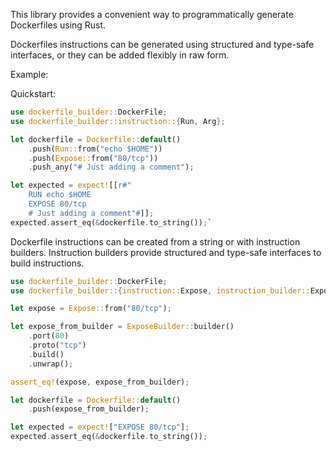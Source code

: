 This library provides a convenient way to programmatically generate Dockerfiles using Rust.

Dockerfiles instructions can be generated using structured and type-safe interfaces, or they can be added flexibly in raw form.

Example:

Quickstart:

```rust
use dockerfile_builder::DockerFile;
use dockerfile_builder::instruction::{Run, Arg};

let dockerfile = Dockerfile::default()
    .push(Run::from("echo $HOME"))
    .push(Expose::from("80/tcp"))
    .push_any("# Just adding a comment");

let expected = expect![[r#"
    RUN echo $HOME
    EXPOSE 80/tcp
    # Just adding a comment"#]];
expected.assert_eq(&dockerfile.to_string());`
```

Dockerfile instructions can be created from a string or with instruction builders.
Instruction builders provide structured and type-safe interfaces to build instructions.

```rust
use dockerfile_builder::DockerFile;
use dockerfile_builder::{instruction::Expose, instruction_builder::ExposeBuilder};

let expose = Expose::from("80/tcp");

let expose_from_builder = ExposeBuilder::builder()
    .port(80)
    .proto("tcp")
    .build()
    .unwrap();

assert_eq!(expose, expose_from_builder);

let dockerfile = Dockerfile::default()
    .push(expose_from_builder);

let expected = expect!["EXPOSE 80/tcp"];
expected.assert_eq(&dockerfile.to_string());
```


